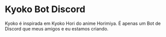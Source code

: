 # Kyoko Bot Discord
Kyoko é inspirada em Kyoko Hori do anime Horimiya. É apenas um Bot de Discord que meus amigos e eu estamos criando.
